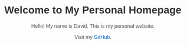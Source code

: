 <!DOCTYPE html>
<html lang="en">
<head>
    <meta charset="UTF-8">
    <meta name="viewport" content="width=device-width, initial-scale=1.0">
    <title>My Personal Homepage</title>
    <style>
        body { font-family: Arial, sans-serif; text-align: center; margin: 0; padding: 0; }
        h1 { color: #333; margin-top: 50px; }
        p { color: #555; }
        a { color: #0066cc; text-decoration: none; }
    </style>
</head>
<body>
    <h1>Welcome to My Personal Homepage</h1>
    <p>Hello! My name is David. This is my personal website.</p>
    <p>Visit my <a href="https://github.com/username" target="_blank">GitHub</a>.</p>
</body>
</html>
